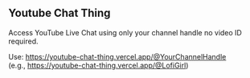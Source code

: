 ## Youtube Chat Thing
Access YouTube Live Chat using only your channel handle no video ID required.

Use: https://youtube-chat-thing.vercel.app/@YourChannelHandle \
(e.g., https://youtube-chat-thing.vercel.app/@LofiGirl)